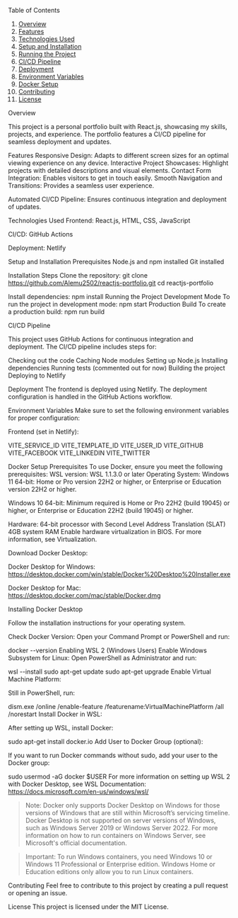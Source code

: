 Table of Contents
1. [Overview](#overview) 
2. [Features](#features) 
3. [Technologies Used](#technologies-used) 
4. [Setup and Installation](#setup-and-installation)
5. [Running the Project](#running-the-project) 
6. [CI/CD Pipeline](#cicd-pipeline) 
7. [Deployment](#deployment) 
8. [Environment Variables](#environment-variables)
9. [Docker Setup](#docker-setup) 
10. [Contributing](#contributing)
11. [License](#license)

Overview

This project is a personal portfolio built with React.js, showcasing my skills, projects, and experience. The portfolio features a CI/CD pipeline for seamless deployment and updates.

Features
Responsive Design: Adapts to different screen sizes for an optimal viewing experience on any device.
Interactive Project Showcases: Highlight projects with detailed descriptions and visual elements.
Contact Form Integration: Enables visitors to get in touch easily.
Smooth Navigation and Transitions: Provides a seamless user experience.

Automated CI/CD Pipeline:
 Ensures continuous integration and deployment of updates.

Technologies Used
Frontend: React.js, HTML, CSS, JavaScript

CI/CD: GitHub Actions

Deployment: Netlify

Setup and Installation
Prerequisites
Node.js and npm installed
Git installed

Installation Steps
Clone the repository:
git clone https://github.com/Alemu2502/reactjs-portfolio.git
cd reactjs-portfolio

Install dependencies:
npm install
Running the Project
Development Mode
To run the project in development mode:
npm start
Production Build
To create a production build:
npm run build

CI/CD Pipeline

This project uses GitHub Actions for continuous integration and deployment. The CI/CD pipeline includes steps for:

Checking out the code
Caching Node modules
Setting up Node.js
Installing dependencies
Running tests (commented out for now)
Building the project
Deploying to Netlify

Deployment
The frontend is deployed using Netlify. The deployment configuration is handled in the GitHub Actions workflow.

Environment Variables
Make sure to set the following environment variables for proper configuration:

Frontend (set in Netlify):

VITE_SERVICE_ID
VITE_TEMPLATE_ID
VITE_USER_ID
VITE_GITHUB
VITE_FACEBOOK
VITE_LINKEDIN
VITE_TWITTER

Docker Setup
Prerequisites
To use Docker, ensure you meet the following prerequisites:
WSL version: WSL 1.1.3.0 or later
Operating System:
Windows 11 64-bit: Home or Pro version 22H2 or higher, or Enterprise or Education version 22H2 or higher.

Windows 10 64-bit: Minimum required is Home or Pro 22H2 (build 19045) or higher, or Enterprise or Education 22H2 (build 19045) or higher.

Hardware:
64-bit processor with Second Level Address Translation (SLAT)
4GB system RAM
Enable hardware virtualization in BIOS. For more information, see Virtualization.


Download Docker Desktop:

Docker Desktop for Windows: https://desktop.docker.com/win/stable/Docker%20Desktop%20Installer.exe

Docker Desktop for Mac: https://desktop.docker.com/mac/stable/Docker.dmg

Installing Docker Desktop

Follow the installation instructions for your operating system.

Check Docker Version: Open your Command Prompt or PowerShell and run:

docker --version
Enabling WSL 2 (Windows Users)
Enable Windows Subsystem for Linux: Open PowerShell as Administrator and run:

wsl --install
sudo apt-get update
sudo apt-get upgrade
Enable Virtual Machine Platform:

Still in PowerShell, run:

dism.exe /online /enable-feature /featurename:VirtualMachinePlatform /all /norestart
Install Docker in WSL:

After setting up WSL, install Docker:

sudo apt-get install docker.io
Add User to Docker Group (optional):

If you want to run Docker commands without sudo, add your user to the Docker group:

sudo usermod -aG docker $USER
For more information on setting up WSL 2 with Docker Desktop, see WSL Documentation: https://docs.microsoft.com/en-us/windows/wsl/

> Note: Docker only supports Docker Desktop on Windows for those versions of Windows that are still within Microsoft’s servicing timeline. Docker Desktop is not supported on server versions of Windows, such as Windows Server 2019 or Windows Server 2022. For more information on how to run containers on Windows Server, see Microsoft's official documentation.

> Important: To run Windows containers, you need Windows 10 or Windows 11 Professional or Enterprise edition. Windows Home or Education editions only allow you to run Linux containers.

Contributing
Feel free to contribute to this project by creating a pull request or opening an issue.

License
This project is licensed under the MIT License.
